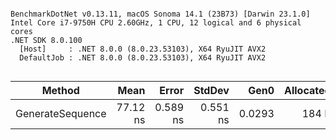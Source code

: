 ```

BenchmarkDotNet v0.13.11, macOS Sonoma 14.1 (23B73) [Darwin 23.1.0]
Intel Core i7-9750H CPU 2.60GHz, 1 CPU, 12 logical and 6 physical cores
.NET SDK 8.0.100
  [Host]     : .NET 8.0.0 (8.0.23.53103), X64 RyuJIT AVX2
  DefaultJob : .NET 8.0.0 (8.0.23.53103), X64 RyuJIT AVX2


```
| Method           | Mean     | Error    | StdDev   | Gen0   | Allocated |
|----------------- |---------:|---------:|---------:|-------:|----------:|
| GenerateSequence | 77.12 ns | 0.589 ns | 0.551 ns | 0.0293 |     184 B |
